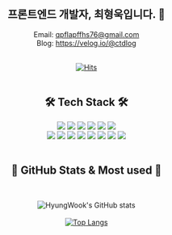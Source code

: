 <div align="center">

  ## 프론트엔드 개발자, 최형욱입니다. 👋
  
  Email: qpflapffhs76@gmail.com <br>
  Blog: https://velog.io/@ctdlog <br><br>
  
  [![Hits](https://hits.seeyoufarm.com/api/count/incr/badge.svg?url=https%3A%2F%2Fgithub.com%2Fctdlog%2Fctdlog%2F&count_bg=%23EFC9EB&title_bg=%23EC9393&icon=smugmug.svg&icon_color=%23E7E7E7&title=hits&edge_flat=false)](https://github.com/ctdlog)
<br/><br/>
  
  ## 🛠 Tech Stack 🛠 
    
 <img src="https://img.shields.io/badge/HTML-E34F26?style=flat-square&logo=HTML5&logoColor=white"/>
 <img src="https://img.shields.io/badge/CSS3-1572B6?style=flat-square&logo=CSS3&logoColor=white"/>
 <img src="https://img.shields.io/badge/StyledComponents-DB7093?style=flat-square&logo=StyledComponents&logoColor=white"/>
 <img src="https://img.shields.io/badge/SCSS-CC6699?style=flat-square&logo=sass&logoColor=white"/>
 <img src="https://img.shields.io/badge/JavaScript-F7DF1E?style=flat-square&logo=javascript&logoColor=white"/>
 <img src="https://img.shields.io/badge/TypeScript-3178C6?style=flat-square&logo=typescript&logoColor=white"/><br/>
 <img src="https://img.shields.io/badge/Node.js-339933?style=flat-square&logo=node.js&logoColor=white"/>
 <img src="https://img.shields.io/badge/React-61DAFB?style=flat-square&logo=react&logoColor=white"/>
 <img src="https://img.shields.io/badge/Redux-764ABC?style=flat-square&logo=redux&logoColor=white"/>
 <img src="https://img.shields.io/badge/Next-000000?style=flat-square&logo=next.js&logoColor=white"/>
 <img src="https://img.shields.io/badge/npm-CB38370?style=flat-square&logo=npm&logoColor=white"/>
 <img src="https://img.shields.io/badge/Yarn-2C8EBB?style=flat-square&logo=yarn&logoColor=white"/>
 <img src="https://img.shields.io/badge/Prettier-F7B93E?style=flat-square&logo=prettier&logoColor=white"/>
 <img src="https://img.shields.io/badge/GitHub-181717?style=flat-square&logo=github&logoColor=white"/>
  <br/><br/>
  
  ## 🧸 GitHub Stats & Most used 🧸
  <br/>
  
  ![HyungWook's GitHub stats](https://github-readme-stats.vercel.app/api?username=ctdlog&show_icons=true&theme=radical)<br/><br/>
  [![Top Langs](https://github-readme-stats.vercel.app/api/top-langs/?username=ctdlog&hide=python,powershell,java,pug&layout=compact)](https://github.com/anuraghazra/github-readme-stats)
  
<!--   🧸 Me 🧸 -->
  
  
</div>




